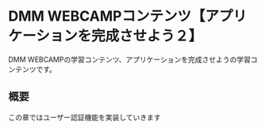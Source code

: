 # DMM WEBCAMPコンテンツ【アプリケーションを完成させよう２】
DMM WEBCAMPの学習コンテンツ、アプリケーションを完成させようの学習コンテンツです。
## 概要
この章ではユーザー認証機能を実装していきます